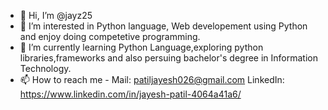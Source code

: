 - 👋 Hi, I’m @jayz25
- 👀 I’m interested in Python language, Web developement using Python and enjoy doing competetive programming. 
- 🌱 I’m currently learning Python Language,exploring python libraries,frameworks and also persuing bachelor's degree in Information Technology.
- 📫 How to reach me - Mail: patiljayesh026@gmail.com
                       LinkedIn: https://www.linkedin.com/in/jayesh-patil-4064a41a6/

<!---
jayz25/jayz25 is a ✨ special ✨ repository because its `README.md` (this file) appears on your GitHub profile.
You can click the Preview link to take a look at your changes.
--->
